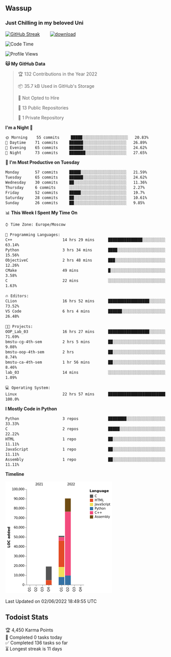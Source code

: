 ## Wassup 
### Just Chilling in my beloved Uni 

<!--
-->

[![GitHub Streak](http://github-readme-streak-stats.herokuapp.com?user=archeoss&theme=shades-of-purple&hide_border=true&date_format=j%20M%5B%20Y%5D)](https://git.io/streak-stats)&nbsp;&nbsp;&nbsp;&nbsp;&nbsp;&nbsp;&nbsp;&nbsp;[![download](https://user-images.githubusercontent.com/68448737/147796309-d8b65b1d-4dde-40d9-b03a-2b42aaa6cd43.jpeg)
](https://bmstu.ru/)

<!--START_SECTION:waka-->
![Code Time](http://img.shields.io/badge/Code%20Time-0%20secs-blue)

![Profile Views](http://img.shields.io/badge/Profile%20Views-0-blue)

**🐱 My GitHub Data** 

> 🏆 132 Contributions in the Year 2022
 > 
> 📦 35.7 kB Used in GitHub's Storage 
 > 
> 🚫 Not Opted to Hire
 > 
> 📜 13 Public Repositories 
 > 
> 🔑 1 Private Repository 
 > 
**I'm a Night 🦉** 

```text
🌞 Morning    55 commits     █████░░░░░░░░░░░░░░░░░░░░   20.83% 
🌆 Daytime    71 commits     ██████░░░░░░░░░░░░░░░░░░░   26.89% 
🌃 Evening    65 commits     ██████░░░░░░░░░░░░░░░░░░░   24.62% 
🌙 Night      73 commits     ███████░░░░░░░░░░░░░░░░░░   27.65%

```
📅 **I'm Most Productive on Tuesday** 

```text
Monday       57 commits     █████░░░░░░░░░░░░░░░░░░░░   21.59% 
Tuesday      65 commits     ██████░░░░░░░░░░░░░░░░░░░   24.62% 
Wednesday    30 commits     ██░░░░░░░░░░░░░░░░░░░░░░░   11.36% 
Thursday     6 commits      ░░░░░░░░░░░░░░░░░░░░░░░░░   2.27% 
Friday       52 commits     █████░░░░░░░░░░░░░░░░░░░░   19.7% 
Saturday     28 commits     ██░░░░░░░░░░░░░░░░░░░░░░░   10.61% 
Sunday       26 commits     ██░░░░░░░░░░░░░░░░░░░░░░░   9.85%

```


📊 **This Week I Spent My Time On** 

```text
⌚︎ Time Zone: Europe/Moscow

💬 Programming Languages: 
C++                      14 hrs 29 mins      ███████████████░░░░░░░░░░   63.14% 
Python                   3 hrs 34 mins       ████░░░░░░░░░░░░░░░░░░░░░   15.56% 
ObjectiveC               2 hrs 48 mins       ███░░░░░░░░░░░░░░░░░░░░░░   12.26% 
CMake                    49 mins             █░░░░░░░░░░░░░░░░░░░░░░░░   3.58% 
C                        22 mins             ░░░░░░░░░░░░░░░░░░░░░░░░░   1.63%

🔥 Editors: 
CLion                    16 hrs 52 mins      ██████████████████░░░░░░░   73.52% 
VS Code                  6 hrs 4 mins        ██████░░░░░░░░░░░░░░░░░░░   26.48%

🐱‍💻 Projects: 
OOP_Lab_03               16 hrs 27 mins      ██████████████████░░░░░░░   71.69% 
bmstu-cg-4th-sem         2 hrs 5 mins        ██░░░░░░░░░░░░░░░░░░░░░░░   9.08% 
bmstu-oop-4th-sem        2 hrs               ██░░░░░░░░░░░░░░░░░░░░░░░   8.74% 
bmstu-ca-4th-sem         1 hr 56 mins        ██░░░░░░░░░░░░░░░░░░░░░░░   8.46% 
lab_03                   14 mins             ░░░░░░░░░░░░░░░░░░░░░░░░░   1.09%

💻 Operating System: 
Linux                    22 hrs 57 mins      █████████████████████████   100.0%

```

**I Mostly Code in Python** 

```text
Python                   3 repos             ████████░░░░░░░░░░░░░░░░░   33.33% 
C                        2 repos             █████░░░░░░░░░░░░░░░░░░░░   22.22% 
HTML                     1 repo              ██░░░░░░░░░░░░░░░░░░░░░░░   11.11% 
JavaScript               1 repo              ██░░░░░░░░░░░░░░░░░░░░░░░   11.11% 
Assembly                 1 repo              ██░░░░░░░░░░░░░░░░░░░░░░░   11.11%

```


**Timeline**

![Chart not found](https://raw.githubusercontent.com/archeoss/archeoss/master/charts/bar_graph.png) 


 Last Updated on 02/06/2022 18:49:55 UTC
<!--END_SECTION:waka-->

## Todoist Stats

<!-- TODO-IST:START -->
🏆  4,450 Karma Points           
🌸  Completed 0 tasks today           
✅  Completed 136 tasks so far           
⏳  Longest streak is 11 days
<!-- TODO-IST:END -->
